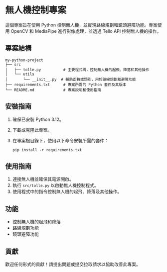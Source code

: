 # 無人機控制專案

這個專案旨在使用 Python 控制無人機，並實現路線規劃和鏡頭避障功能。專案使用 OpenCV 和 MediaPipe 進行影像處理，並透過 Tello API 控制無人機的操作。

## 專案結構

```
my-python-project
├── src
│   ├── tolle.py          # 主要程式碼，控制無人機的起飛、降落和其他操作
│   └── utils
│       └── __init__.py  # 輔助函數或類別，用於路線規劃和避障功能
├── requirements.txt      # 專案所需的 Python 套件及其版本
└── README.md             # 專案說明和使用指南
```

## 安裝指南

1. 確保已安裝 Python 3.12。
2. 下載或克隆此專案。
3. 在專案根目錄下，使用以下命令安裝所需的套件：

   ```
   pip install -r requirements.txt
   ```

## 使用指南

1. 連接無人機並確保其電源開啟。
2. 執行 `src/tolle.py` 以啟動無人機控制程式。
3. 使用程式中的指令控制無人機的起飛、降落及其他操作。

## 功能

- 控制無人機的起飛和降落
- 路線規劃功能
- 鏡頭避障功能

## 貢獻

歡迎任何形式的貢獻！請提出問題或提交拉取請求以協助改善此專案。